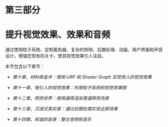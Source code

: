 # 第三部分

# 提升视觉效果、效果和音频

通过使用粒子系统、定制着色器、复杂的照明、后期处理、动画、用户界面和声音设计，增强您现有的关卡，使其视觉效果引人注目。

本节包含以下章节：

+   *第十章*，*材料炼金术：使用 URP 和 Shader Graph 实现惊人的视觉效果*

+   *第十一章*，*吸引人的视觉效果：利用粒子系统和视觉效果图*

+   *第十二章*，*照亮世界：使用通用渲染管道照亮场景*

+   *第十三章*，*沉浸式真实感：通过后期处理实现全屏效果*

+   *第十四章*，*和谐的音景：整合音频和音乐*
